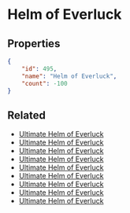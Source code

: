 # Helm of Everluck

<no description available>

## Properties

```json
{
    "id": 495,
    "name": "Helm of Everluck",
    "count": -100
}
```

## Related

- [Ultimate Helm of Everluck](../items/15630-ultimate-helm-of-everluck.md)
- [Ultimate Helm of Everluck](../items/15631-ultimate-helm-of-everluck.md)
- [Ultimate Helm of Everluck](../items/15632-ultimate-helm-of-everluck.md)
- [Ultimate Helm of Everluck](../items/15633-ultimate-helm-of-everluck.md)
- [Ultimate Helm of Everluck](../items/15634-ultimate-helm-of-everluck.md)
- [Ultimate Helm of Everluck](../items/15635-ultimate-helm-of-everluck.md)
- [Ultimate Helm of Everluck](../items/15636-ultimate-helm-of-everluck.md)
- [Ultimate Helm of Everluck](../items/15637-ultimate-helm-of-everluck.md)
- [Ultimate Helm of Everluck](../items/15638-ultimate-helm-of-everluck.md)


